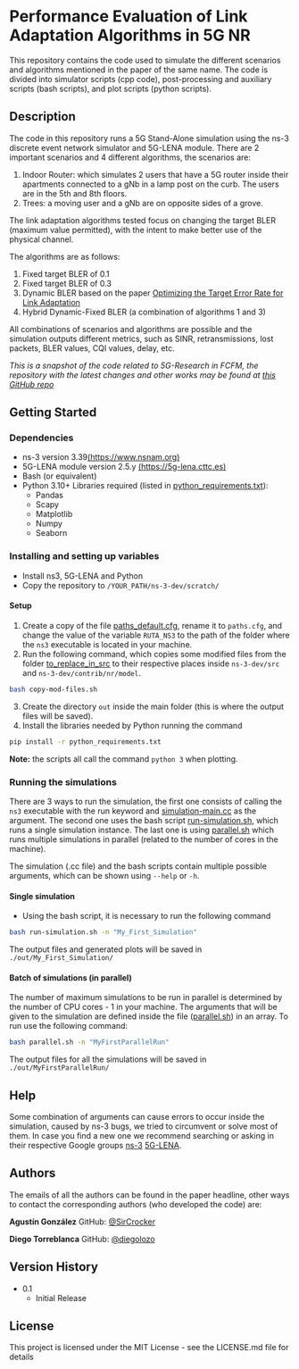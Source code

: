# Performance Evaluation of Link Adaptation Algorithms in 5G NR

This repository contains the code used to simulate the different scenarios and algorithms mentioned in the paper of the same name. The code is divided into simulator scripts (cpp code), post-processing and auxiliary scripts (bash scripts), and plot scripts (python scripts).

## Description

The code in this repository runs a 5G Stand-Alone simulation using the ns-3 discrete event network simulator and 5G-LENA module. There are 2 important scenarios and 4 different algorithms, the scenarios are:

1. Indoor Router: which simulates 2 users that have a 5G router inside their apartments connected to a gNb in a lamp post on the curb. The users are in the 5th and 8th floors.
2. Trees: a moving user and a gNb are on opposite sides of a grove.

The link adaptation algorithms tested focus on changing the target BLER (maximum value permitted), with the intent to make better use of the physical channel.

The algorithms are as follows:

1. Fixed target BLER of 0.1
2. Fixed target BLER of 0.3
3. Dynamic BLER based on the paper [Optimizing the Target Error Rate for Link Adaptation](https://ieeexplore.ieee.org/abstract/document/7417770)
4. Hybrid Dynamic-Fixed BLER (a combination of algorithms 1 and 3)

All combinations of scenarios and algorithms are possible and the simulation outputs different metrics, such as SINR, retransmissions, lost packets, BLER values, CQI values, delay, etc.

_This is a snapshot of the code related to 5G-Research in FCFM, the repository with the latest changes and other works may be found at [this GitHub repo](https://github.com/SirCrocker/5G-Research-FCFM)_

## Getting Started

### Dependencies

* ns-3 version 3.39[(https://www.nsnam.org)](https://www.nsnam.org/)
* 5G-LENA module version 2.5.y [(https://5g-lena.cttc.es)](https://5g-lena.cttc.es/)
* Bash (or equivalent)
* Python 3.10+
  Libraries required (listed in [python_requirements.txt](/python_requirements.txt)):
  * Pandas
  * Scapy
  * Matplotlib
  * Numpy
  * Seaborn

### Installing and setting up variables

* Install ns3, 5G-LENA and Python
* Copy the repository to `/YOUR_PATH/ns-3-dev/scratch/`

#### Setup

1. Create a copy of the file [paths_default.cfg](/paths_default.cfg), rename it to `paths.cfg`, and change the value of the variable `RUTA_NS3` to the path of the folder where the `ns3` executable is located in your machine.
2. Run the following command, which copies some modified files from the folder [to_replace_in_src](/to_replace_in_src/) to their respective places inside `ns-3-dev/src` and `ns-3-dev/contrib/nr/model`.

```bash
bash copy-mod-files.sh
```

3. Create the directory `out` inside the main folder (this is where the output files will be saved).
4. Install the libraries needed by Python running the command

```bash
pip install -r python_requirements.txt
```

**Note:** the scripts all call the command `python 3` when plotting.

### Running the simulations

There are 3 ways to run the simulation, the first one consists of calling the `ns3` executable with the run keyword and [simulation-main.cc](/sim/simulation-main.cc) as the argument. The second one uses the bash script [run-simulation.sh](/run-simulation.sh), which runs a single simulation instance. The last one is using [parallel.sh](/parallel.sh) which runs multiple simulations in parallel (related to the number of cores in the machine).

The simulation (.cc file) and the bash scripts contain multiple possible arguments, which can be shown using `--help` or `-h`.

#### Single simulation

* Using the bash script, it is necessary to run the following command

```bash
bash run-simulation.sh -n "My_First_Simulation"
```

The output files and generated plots will be saved in `./out/My_First_Simulation/`

#### Batch of simulations (in parallel)

The number of maximum simulations to be run in parallel is determined by the number of CPU cores - 1 in your machine. The arguments that will be given to the simulation are defined inside the file ([parallel.sh](/parallel.sh)) in an array.
To run use the following command:

```bash
bash parallel.sh -n "MyFirstParallelRun"
```

The output files for all the simulations will be saved in `./out/MyFirstParallelRun/`

## Help

Some combination of arguments can cause errors to occur inside the simulation, caused by ns-3 bugs, we tried to circumvent or solve most of them. In case you find a new one we recommend searching or asking in their respective Google groups [ns-3](https://groups.google.com/g/ns-3-users) [5G-LENA](https://groups.google.com/g/5g-lena-users).

## Authors

The emails of all the authors can be found in the paper headline, other ways to contact the corresponding authors (who developed the code) are:

**Agustín González**
GitHub: [@SirCrocker](https://github.com/SirCrocker)

**Diego Torreblanca**
GitHub: [@diegolozo](https://github.com/diegolozo)

## Version History

* 0.1
  * Initial Release

## License

This project is licensed under the MIT License - see the LICENSE.md file for details
